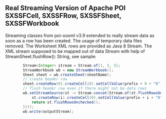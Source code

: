 ## Real Streaming Version of Apache POI SXSSFCell, SXSSFRow, SXSSFSheet, SXSSFWorkbook

Streaming classes from poi-ooxml v3.9 extended to really stream data as soon as a row has been created.
The usage of temporary data files removed. The Worksheet XML rows are provided as Java 8 Stream<String>.
The XML stream supposed to be mapped out of data Stream with help of StreamSheet.flushRow(): String,
see sample:

```java
        Stream<Integer> stream = Stream.of(1, 2, 3);
        StreamWorkbook wb = new StreamWorkbook();
        Sheet sheet = wb.createSheet(sheetName);
        // create header row
        sheet.createRow(0).createCell(0).setCellValue(prefix + 0 + "0");
        // flush header row even if there might not be data rows
        wb.setStreamSource(st -> Stream.concat(Stream.of(st.flushRowsUnchecked()), stream.map(i -> {
            st.createRow(i).createCell(0).setCellValue(prefix + i + "0");
            return st.flushRowsUnchecked();
        })));
        wb.write(outputStream);
```